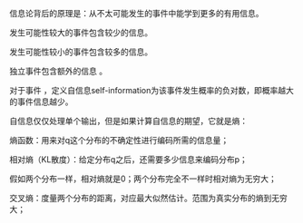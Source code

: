 信息论背后的原理是：从不太可能发生的事件中能学到更多的有用信息。

发生可能性较大的事件包含较少的信息。

发生可能性较小的事件包含较多的信息。

独立事件包含额外的信息 。


对于事件 ，定义自信息self-information为该事件发生概率的负对数，即概率越大的事件信息越少。

自信息仅仅处理单个输出，但是如果计算自信息的期望，它就是熵：

熵函数：用来对q这个分布的不确定性进行编码所需的信息量；

相对熵（KL散度）：给定分布q之后，还需要多少信息来编码分布p；

假如两个分布一样，相对熵就是0；两个分布完全不一样时相对熵为无穷大；

交叉熵：度量两个分布的距离，对应最大似然估计。范围为真实分布的熵到无穷大；

